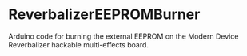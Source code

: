 # ReverbalizerEEPROMBurner
Arduino code for burning the external EEPROM on the Modern Device Reverbalizer hackable multi-effects board.
